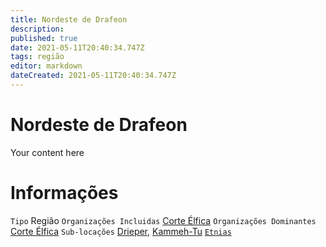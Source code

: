 ```yaml
---
title: Nordeste de Drafeon
description: 
published: true
date: 2021-05-11T20:40:34.747Z
tags: região
editor: markdown
dateCreated: 2021-05-11T20:40:34.747Z
---
```


# Nordeste de Drafeon
Your content here

# Informações
`Tipo` Região
`Organizações Incluidas` [Corte Élfica](http://localhost/faccoes/nacoes/corte-elfica)
`Organizações Dominantes` [Corte Élfica](http://localhost/faccoes/nacoes/corte-elfica)
`Sub-locações` [Drieper](http://localhost/lugares/plano-material/drafeon/nordeste-de-drafeon/drieper), [Kammeh-Tu](http://localhost/lugares/plano-material/drafeon/norte-de-drafeon/kammeh-tu#kammeh-tu)
[`Etnias`](http://localhost/lugares/plano-material/drafeon/nordeste-de-drafeon/etnias-do-nordeste-de-drafeon#etnias-do-nordeste-de-drafeon)